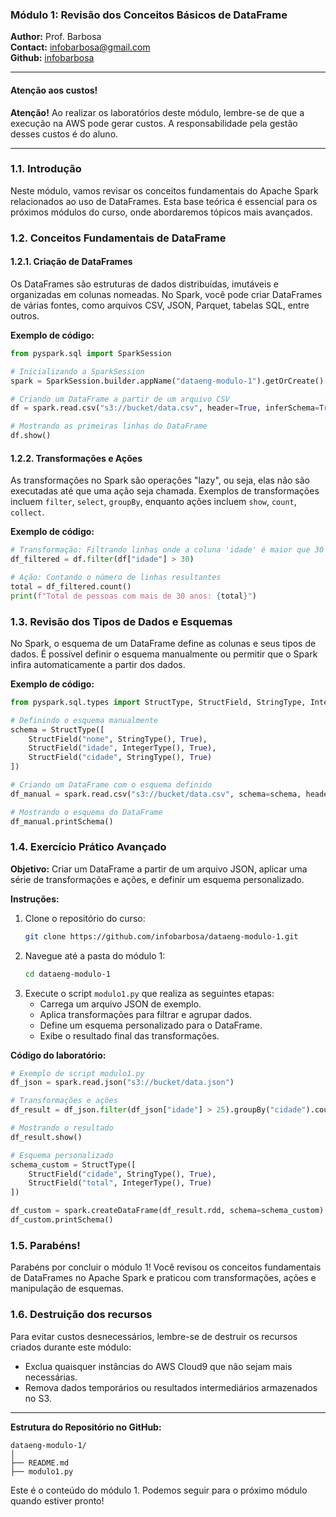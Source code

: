 ### Módulo 1: Revisão dos Conceitos Básicos de DataFrame

**Author:** Prof. Barbosa  
**Contact:** infobarbosa@gmail.com  
**Github:** [infobarbosa](https://github.com/infobarbosa)

---

#### Atenção aos custos!
**Atenção!** Ao realizar os laboratórios deste módulo, lembre-se de que a execução na AWS pode gerar custos. A responsabilidade pela gestão desses custos é do aluno.

---

### 1.1. Introdução
Neste módulo, vamos revisar os conceitos fundamentais do Apache Spark relacionados ao uso de DataFrames. Esta base teórica é essencial para os próximos módulos do curso, onde abordaremos tópicos mais avançados.

### 1.2. Conceitos Fundamentais de DataFrame
#### 1.2.1. Criação de DataFrames
Os DataFrames são estruturas de dados distribuídas, imutáveis e organizadas em colunas nomeadas. No Spark, você pode criar DataFrames de várias fontes, como arquivos CSV, JSON, Parquet, tabelas SQL, entre outros.

**Exemplo de código:**
```python
from pyspark.sql import SparkSession

# Inicializando a SparkSession
spark = SparkSession.builder.appName("dataeng-modulo-1").getOrCreate()

# Criando um DataFrame a partir de um arquivo CSV
df = spark.read.csv("s3://bucket/data.csv", header=True, inferSchema=True)

# Mostrando as primeiras linhas do DataFrame
df.show()
```

#### 1.2.2. Transformações e Ações
As transformações no Spark são operações "lazy", ou seja, elas não são executadas até que uma ação seja chamada. Exemplos de transformações incluem `filter`, `select`, `groupBy`, enquanto ações incluem `show`, `count`, `collect`.

**Exemplo de código:**
```python
# Transformação: Filtrando linhas onde a coluna 'idade' é maior que 30
df_filtered = df.filter(df["idade"] > 30)

# Ação: Contando o número de linhas resultantes
total = df_filtered.count()
print(f"Total de pessoas com mais de 30 anos: {total}")
```

### 1.3. Revisão dos Tipos de Dados e Esquemas
No Spark, o esquema de um DataFrame define as colunas e seus tipos de dados. É possível definir o esquema manualmente ou permitir que o Spark infira automaticamente a partir dos dados.

**Exemplo de código:**
```python
from pyspark.sql.types import StructType, StructField, StringType, IntegerType

# Definindo o esquema manualmente
schema = StructType([
    StructField("nome", StringType(), True),
    StructField("idade", IntegerType(), True),
    StructField("cidade", StringType(), True)
])

# Criando um DataFrame com o esquema definido
df_manual = spark.read.csv("s3://bucket/data.csv", schema=schema, header=True)

# Mostrando o esquema do DataFrame
df_manual.printSchema()
```

### 1.4. Exercício Prático Avançado
**Objetivo:** Criar um DataFrame a partir de um arquivo JSON, aplicar uma série de transformações e ações, e definir um esquema personalizado.

**Instruções:**
1. Clone o repositório do curso:
   ```bash
   git clone https://github.com/infobarbosa/dataeng-modulo-1.git
   ```
2. Navegue até a pasta do módulo 1:
   ```bash
   cd dataeng-modulo-1
   ```
3. Execute o script `modulo1.py` que realiza as seguintes etapas:
   - Carrega um arquivo JSON de exemplo.
   - Aplica transformações para filtrar e agrupar dados.
   - Define um esquema personalizado para o DataFrame.
   - Exibe o resultado final das transformações.

**Código do laboratório:**
```python
# Exemplo de script modulo1.py
df_json = spark.read.json("s3://bucket/data.json")

# Transformações e ações
df_result = df_json.filter(df_json["idade"] > 25).groupBy("cidade").count()

# Mostrando o resultado
df_result.show()

# Esquema personalizado
schema_custom = StructType([
    StructField("cidade", StringType(), True),
    StructField("total", IntegerType(), True)
])

df_custom = spark.createDataFrame(df_result.rdd, schema=schema_custom)
df_custom.printSchema()
```

### 1.5. Parabéns!
Parabéns por concluir o módulo 1! Você revisou os conceitos fundamentais de DataFrames no Apache Spark e praticou com transformações, ações e manipulação de esquemas.

### 1.6. Destruição dos recursos
Para evitar custos desnecessários, lembre-se de destruir os recursos criados durante este módulo:
- Exclua quaisquer instâncias do AWS Cloud9 que não sejam mais necessárias.
- Remova dados temporários ou resultados intermediários armazenados no S3.

--- 

**Estrutura do Repositório no GitHub:**
```
dataeng-modulo-1/
│
├── README.md
├── modulo1.py
```

Este é o conteúdo do módulo 1. Podemos seguir para o próximo módulo quando estiver pronto!